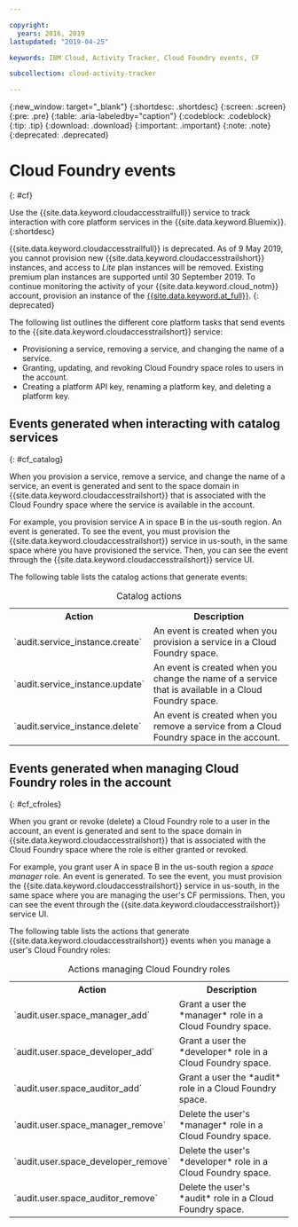 ```yaml
---

copyright:
  years: 2016, 2019
lastupdated: "2019-04-25"

keywords: IBM Cloud, Activity Tracker, Cloud Foundry events, CF

subcollection: cloud-activity-tracker

---
```


{:new_window: target="_blank"}
{:shortdesc: .shortdesc}
{:screen: .screen}
{:pre: .pre}
{:table: .aria-labeledby="caption"}
{:codeblock: .codeblock}
{:tip: .tip}
{:download: .download}
{:important: .important}
{:note: .note}
{:deprecated: .deprecated}


# Cloud Foundry events
{: #cf}

Use the {{site.data.keyword.cloudaccesstrailfull}} service to track interaction with core platform services in the {{site.data.keyword.Bluemix}}. 
{:shortdesc}

{{site.data.keyword.cloudaccesstrailfull}} is deprecated. As of 9 May 2019, you cannot provision new {{site.data.keyword.cloudaccesstrailshort}} instances, and access to *Lite* plan instances will be removed. Existing premium plan instances are supported until 30 September 2019. To continue monitoring the activity of your {{site.data.keyword.cloud_notm}} account, provision an instance of the [{{site.data.keyword.at_full}}](/docs/services/cloud-activity-tracker?topic=cloud-activity-tracker-getting-started).
{: deprecated}

The following list outlines the different core platform tasks that send events to the {{site.data.keyword.cloudaccesstrailshort}} service: 

* Provisioning a service, removing a service, and changing the name of a service.
* Granting, updating, and revoking Cloud Foundry space roles to users in the account.
* Creating a platform API key, renaming a platform key, and deleting a platform key.


## Events generated when interacting with catalog services
{: #cf_catalog}

When you provision a service, remove a service, and change the name of a service, an event is generated and sent to the space domain in {{site.data.keyword.cloudaccesstrailshort}} that is associated with the Cloud Foundry space where the service is available in the account. 

For example, you provision service A in space B in the us-south region. An event is generated. To see the event, you must provision the {{site.data.keyword.cloudaccesstrailshort}} service in us-south, in the same space where you have provisioned the service. Then, you can see the event through the {{site.data.keyword.cloudaccesstrailshort}} service UI.

The following table lists the catalog actions that generate events:

<table>
  <caption>Catalog actions</caption>
  <tr>
    <th>Action</th>
	  <th>Description</th>
  <tr>
  <tr>
    <td>`audit.service_instance.create`</td>
	<td>An event is created when you provision a service in a Cloud Foundry space.</td>
  </tr>
  <tr>
    <td>`audit.service_instance.update`</td>
	<td>An event is created when you change the name of a service that is available in a Cloud Foundry space.</td>
  </tr>
  <tr>
    <td>`audit.service_instance.delete`</td>
	<td>An event is created when you remove a service from a Cloud Foundry space in the account.</td>
  </tr>
</table>


 	

## Events generated when managing Cloud Foundry roles in the account
{: #cf_cfroles} 

When you grant or revoke (delete) a Cloud Foundry role to a user in the account, an event is generated and sent to the space domain in {{site.data.keyword.cloudaccesstrailshort}} that is associated with the Cloud Foundry space where the role is either granted or revoked. 

For example, you grant user A in space B in the us-south region a *space manager* role. An event is generated. To see the event, you must provision the {{site.data.keyword.cloudaccesstrailshort}} service in us-south, in the same space where you are managing the user's CF permissions. Then, you can see the event through the {{site.data.keyword.cloudaccesstrailshort}} service UI.


The following table lists the actions that generate {{site.data.keyword.cloudaccesstrailshort}} events when you manage a user's Cloud Foundry roles:

<table>
  <caption>Actions managing Cloud Foundry roles</caption>
  <tr>
    <th>Action</th>
	<th>Description</th>
  <tr>
  <tr>
    <td>`audit.user.space_manager_add`</td>
	<td>Grant a user the *manager* role in a Cloud Foundry space.</td>
  </tr>
  <tr>
    <td>`audit.user.space_developer_add`</td>
	<td>Grant a user the *developer* role in a Cloud Foundry space.</td>
  </tr>
  <tr>
    <td>`audit.user.space_auditor_add`</td>
	<td>Grant a user the *audit* role in a Cloud Foundry space.</td>
  </tr>
  <tr>
    <td>`audit.user.space_manager_remove`</td>
	<td>Delete the user's *manager* role in a Cloud Foundry space.</td>
  </tr>
  <tr>
    <td>`audit.user.space_developer_remove`</td>
	<td>Delete the user's *developer* role in a Cloud Foundry space.</td>
  </tr>
  <tr>
    <td>`audit.user.space_auditor_remove`</td>
	<td>Delete the user's *audit* role in a Cloud Foundry space.</td>
  </tr>
</table>






	
 	
 	

